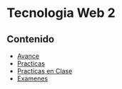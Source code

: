 <!-- realiza un readme sobre todo -->

# Tecnologia Web 2

## Contenido

- [Avance]()
- [Practicas]()
- [Practicas en Clase]()
- [Examenes]()
